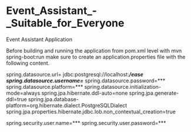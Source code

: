 # Event_Assistant_-_Suitable_for_Everyone
Event Assistant Application

Before building and running the application from pom.xml level with mvn spring-boot:run 
make sure to create an application.properties file with the following content.

spring.datasource.url= jdbc:postgresql://localhost:***/ease
spring.datasource.username=***
spring.datasource.password=***
spring.datasource.platform=***
spring.datasource.initialization-mode=always
spring.jpa.hibernate.ddl-auto=none
spring.jpa.generate-ddl=true
spring.jpa.database-platform=org.hibernate.dialect.PostgreSQLDialect
spring.jpa.properties.hibernate.jdbc.lob.non_contextual_creation=true

spring.security.user.name=***
spring.security.user.password=***
